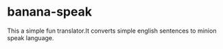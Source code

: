 # banana-speak
This a simple fun translator.It converts simple english sentences to minion speak language.
